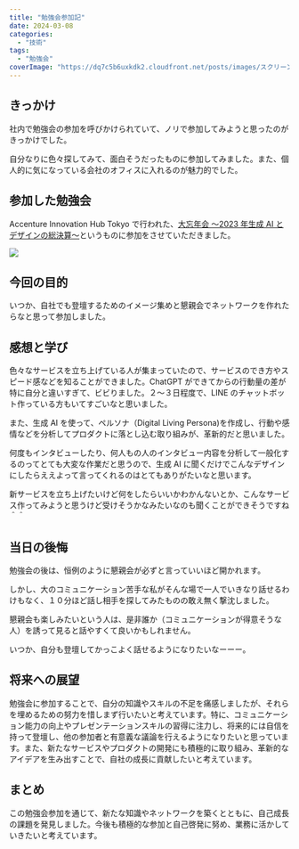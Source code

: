 ```yaml
---
title: "勉強会参加記"
date: 2024-03-08
categories:
  - "技術"
tags:
  - "勉強会"
coverImage: "https://dq7c5b6uxkdk2.cloudfront.net/posts/images/スクリーンショット-2024-02-15-20.40.50.jpg"
---
```


## きっかけ

社内で勉強会の参加を呼びかけられていて、ノリで参加してみようと思ったのがきっかけでした。

自分なりに色々探してみて、面白そうだったものに参加してみました。また、個人的に気になっている会社のオフィスに入れるのが魅力的でした。

## 参加した勉強会

Accenture Innovation Hub Tokyo で行われた、[大忘年会 〜2023 年生成 AI とデザインの総決算〜](https://algomatic.connpass.com/event/301675/)というものに参加をさせていただきました。

![](https://dq7c5b6uxkdk2.cloudfront.net/posts/images/IMG_5219-768x1024-1.jpg)

## 今回の目的

いつか、自社でも登壇するためのイメージ集めと懇親会でネットワークを作れたらなと思って参加しました。

## 感想と学び

色々なサービスを立ち上げている人が集まっていたので、サービスのでき方やスピード感などを知ることができました。ChatGPT ができてからの行動量の差が特に自分と違いすぎて、ビビりました。２〜３日程度で、LINE のチャットボット作っている方もいてすごいなと思いました。

また、生成 AI を使って、ペルソナ（Digital Living Persona)を作成し、行動や感情などを分析してプロダクトに落とし込む取り組みが、革新的だと思いました。

何度もインタビューしたり、何人もの人のインタビュー内容を分析して一般化するのってとても大変な作業だと思うので、生成 AI に聞くだけでこんなデザインにしたらええよって言ってくれるのはとてもありがたいなと思います。

新サービスを立ち上げたいけど何をしたらいいかわかんないとか、こんなサービス作ってみようと思うけど受けそうかなみたいなのも聞くことができそうですね＾＾

## 当日の後悔

勉強会の後は、恒例のように懇親会が必ずと言っていいほど開かれます。

しかし、大のコミュニケーション苦手な私がそんな場で一人でいきなり話せるわけもなく、１０分ほど話し相手を探してみたものの敢え無く撃沈しました。

懇親会も楽しみたいという人は、是非誰か（コミュニケーションが得意そうな人）を誘って見ると話やすくて良いかもしれません。

いつか、自分も登壇してかっこよく話せるようになりたいなーーー。

## 将来への展望

勉強会に参加することで、自分の知識やスキルの不足を痛感しましたが、それらを埋めるための努力を惜しまず行いたいと考えています。特に、コミュニケーション能力の向上やプレゼンテーションスキルの習得に注力し、将来的には自信を持って登壇し、他の参加者と有意義な議論を行えるようになりたいと思っています。また、新たなサービスやプロダクトの開発にも積極的に取り組み、革新的なアイデアを生み出すことで、自社の成長に貢献したいと考えています。

## **まとめ**

この勉強会参加を通じて、新たな知識やネットワークを築くとともに、自己成長の課題を発見しました。今後も積極的な参加と自己啓発に努め、業務に活かしていきたいと考えています。
